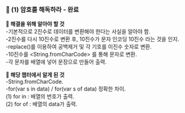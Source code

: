 ### 📌 (1) 암호를 해독하라 - 완료

<b> 📒 해결을 위해 알아야 할 것 </b>  
-기본적으로 2진수로 데이터를 변환해야 한다는 사실을 알아야 함.  
-2진수를 다시 10진수로 변환 후, 10진수가 문자 인코딩 10진수 라는 것을 인지.  
-replace()를 이용하여 공백제거 및 각 기호를 이진수 숫자로 변환.  
-10진수를 <String.fromCharCode> 를 통해 문자로 변환.  
-각 문자를 배열에 넣어 문장으로 만들어 출력.

<b> 📒 해당 챕터에서 알게 된 것 </b>  
-String.fromCharCode.  
-for(var s in data) / for(var s of data) 정확한 차이.  
(1) for in : 배열의 번호가 출력.  
(2) for of : 배열의 data가 출력.  
